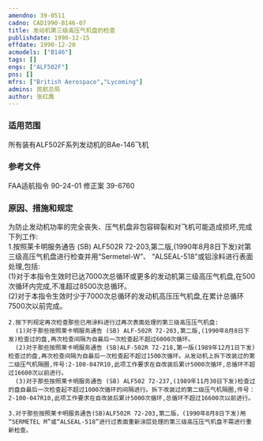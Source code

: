 ```yaml
---
amendno: 39-0511  
cadno: CAD1990-B146-07  
title: 发动机第三级高压气机盘的检查  
publishdate: 1990-12-15  
effdate: 1990-12-20  
acmodels: ["B146"]  
tags: []  
engs: ["ALF502F"]  
pns: []  
mfrs: ["British Aerospace","Lycoming"]  
admins: 民航总局  
author: 张红鹰  
---
```

  
### 适用范围  
所有装有ALF502F系列发动机的BAe-146飞机  
  
<!--more-->  
### 参考文件  
  FAA适航指令 90-24-01 修正案 39-6760  
  
### 原因、措施和规定 
为防止发动机功率的完全丧失、压气机盘非包容碎裂和对飞机可能造成损坏,完成下列工作:  
    1.按照莱卡明服务通告 (SB) ALF502R 72-203,第二版,(1990年8月8日下发)对第三级高压气机盘进行检查并用“Sermetel-W”、 “ALSEAL-518”或铝涂料进行表面处理,包括:  
      (1)对于本指令生效时已达7000次总循环或更多的发动机第三级高压气机盘,在500次循环内完成,不准超过8500次总循环。  
      (2)对于本指令生效时少于7000次总循环的发动机高压压气机盘,在累计总循环7500次以前完成。  
  
    2.按下列规定再次检查那些已用涂料进行过再次表面处理的第三级高压压气机盘:  
      (1)对于那些按照莱卡明服务通告 (SB) ALF-502R 72-203,第二版,(1990年8月8日下发)检查过的盘,再次检查间隔为自最后一次检查起不超过6000次循环。  
      (2)对于那些按照莱卡明服务通告 (SB)ALF-502R 72-218,第一版(1989年12月1日下发)检查过的盘,再次检查间隔为自最后一次检查起不超过1500次循环。从发动机上拆下改装过的第二级压气机隔圈,件号:2-100-047R10,此项工作要求在自改装后累计5000次循环,总循环不超过16600次以前进行。  
      (3)对于那些按照莱卡明服务通告 (SB) ALF502 72-237,(1989年11月30日下发)检查过的盘自最后一次检查起不超过1000次循环的间隔进行。拆下改装过的第二级压气机隔圈,件号：2-100-047R10,此项工作要求在自改装后累计5000次循环,总循环不超过16600次以前进行。  
  
    3.对于那些按照莱卡明服务通告(SB)ALF502R 72-203,第二版，(1990年8月8日下发)用 “SERMETEL M”或“ALSEAL-518”进行过表面重新涂层处理的第三级高压压气机盘不需进行重新检查。  
